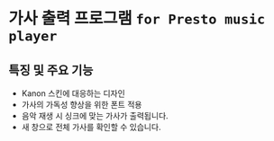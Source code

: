 # 가사 출력 프로그램 `for Presto music player`

## 특징 및 주요 기능
* Kanon 스킨에 대응하는 디자인
* 가사의 가독성 향상을 위한 폰트 적용
* 음악 재생 시 싱크에 맞는 가사가 출력됩니다.
* 새 창으로 전체 가사를 확인할 수 있습니다.

